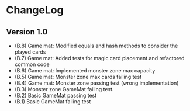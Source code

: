 # ChangeLog

## Version 1.0

- (B.8) Game mat: Modified equals and hash methods to consider the played cards
- (B.7) Game mat: Added tests for magic card placement and refactored common code
- (B.6) Game mat: Implemented monster zone max capacity
- (B.5) Game mat: Monster zone max cards failing test 
- (B.4) Game mat: Monster zone passing test (wrong implementation) 
- (B.3) Monster zone GameMat failing test.
- (B.2) Basic GameMat passing test
- (B.1) Basic GameMat failing test